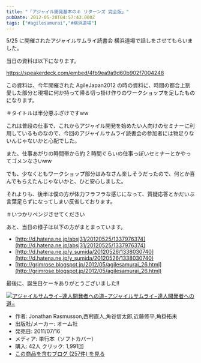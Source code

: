 ```yaml
---
title: "「アジャイル開発基本のキ リターンズ 完全版」"
pubDate: 2012-05-28T04:57:43.000Z
tags: ["#agilesamurai","#横浜道場"]
---
```


5/25 に開催されたアジャイルサムライ読書会 横浜道場で話しをさせてもらいました。

当日の資料は以下になります。

https://speakerdeck.com/embed/4fb9ea9a9d60b902f7004248

この資料は、今年開催された AgileJapan2012 の時の資料に、時間の都合上割愛した部分と現場に何か持って帰る切っ掛け作りのワークショップを足したものになります。

＃タイトルは半分悪ふざけですww

これは普段の仕事で、これからアジャイル開発を始めたい人向けのセミナーに利用しているものなので、今回のアジャイルサムライ読書会の参加者には物足りないんじゃないかと心配でした。

また、仕事あがりの時間帯から約 2 時間ぐらいの仕事っぽいセミナーとかやってゴメンなさいww

でも、少なくともワークショップ部分はみなさん楽しそうだったので、何とか喜んでもらえたんじゃないかと、ひと安心しました。

それよりも、後半は僕の方が体力フラフラな感じになって、質疑応答とかだいぶ言葉足らずになってしまい反省しております。

＃いつかリベンジさせてください

あと、当日の様子は以下の方がまとまっています。

- [http://d.hatena.ne.jp/absj31/20120525/1337976374](http://d.hatena.ne.jp/absj31/20120525/1337976374)
- [http://d.hatena.ne.jp/y_sumida/20120526/1338030740](http://d.hatena.ne.jp/y_sumida/20120526/1338030740)
- [http://grimrose.blogspot.jp/2012/05/agilesamurai_26.html](http://grimrose.blogspot.jp/2012/05/agilesamurai_26.html)

最後に、誕生日ケーキありがとうございました!!

[![アジャイルサムライ−達人開発者への道−](https://images-fe.ssl-images-amazon.com/images/I/51flKufOVUL._SL160_.jpg)](http://www.amazon.co.jp/exec/obidos/ASIN/4274068560/nawoto07-22/)[アジャイルサムライ−達人開発者への道−](http://www.amazon.co.jp/exec/obidos/ASIN/4274068560/nawoto07-22/)

- 作者: Jonathan Rasmusson,西村直人,角谷信太郎,近藤修平,角掛拓未
- 出版社/メーカー: オーム社
- 発売日: 2011/07/16
- メディア: 単行本（ソフトカバー）
- 購入: 42人 クリック: 1,991回
- [この商品を含むブログ (257件) を見る](http://d.hatena.ne.jp/asin/4274068560/nawoto07-22)